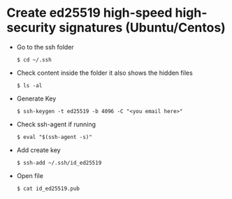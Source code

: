 # Create ed25519 high-speed high-security signatures (Ubuntu/Centos)

* Go to the ssh folder
	
	`$ cd ~/.ssh`

* Check content inside the folder it also shows the hidden files
	
	`$ ls -al`

* Generate Key
	
	`$ ssh-keygen -t ed25519 -b 4096 -C "<you email here>"`

* Check ssh-agent if running

  `$ eval "$(ssh-agent -s)"`

* Add create key

  `$ ssh-add ~/.ssh/id_ed25519`

* Open file
  
  `$ cat id_ed25519.pub`

